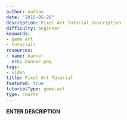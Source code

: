 ```yaml
---
author: nathan
date: "2015-05-28"
description: Pixel Art Tutorial Description
difficulty: beginner
keywords:
- game art
- tutorials
resources:
- name: banner
  src: banner.png
tags:
- video
title: Pixel Art Tutorial
featured: true
tutorialType: game-art
type: course
---
```


**ENTER DESCRIPTION**
